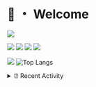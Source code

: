 # 👋 ・ Welcome
![](https://komarev.com/ghpvc/?username=Lorenzo0111)

![](https://img.shields.io/badge/Java-ED8B00?style=for-the-badge&logo=java&logoColor=white)
![](https://img.shields.io/badge/JavaScript-323330?style=for-the-badge&logo=javascript&logoColor=F7DF1E)
![](https://img.shields.io/badge/Node.js-339933?style=for-the-badge&logo=nodedotjs&logoColor=white)
![](https://img.shields.io/badge/React-20232A?style=for-the-badge&logo=react&logoColor=61DAFB)

[![](https://github-readme-stats.vercel.app/api?username=Lorenzo0111&show_icons=true&count_private=true)](https://github.com/Lorenzo0111)
![Top Langs](https://github-readme-stats.vercel.app/api/top-langs/?username=Lorenzo0111&layout=compact)

<details>
<summary>⏰ Recent Activity</summary>

<!--RECENT_ACTIVITY:start-->
1. ![prMerged] **Pull request merged:** [Lorenzo0111/SpigotUpdatesBot#6](https://github.com/Lorenzo0111/SpigotUpdatesBot/pull/6)
2. ![prMerged] **Pull request merged:** [Lorenzo0111/SpigotUpdatesBot#7](https://github.com/Lorenzo0111/SpigotUpdatesBot/pull/7)
3. ![prMerged] **Pull request merged:** [Lorenzo0111/SpigotUpdatesBot#8](https://github.com/Lorenzo0111/SpigotUpdatesBot/pull/8)
4. ![prMerged] **Pull request merged:** [ZombieStriker/QualityArmory#306](https://github.com/ZombieStriker/QualityArmory/pull/306)
5. ![prMerged] **Pull request merged:** [ZombieStriker/QualityArmory#310](https://github.com/ZombieStriker/QualityArmory/pull/310)
6. ![prMerged] **Pull request merged:** [ZombieStriker/QualityArmory#308](https://github.com/ZombieStriker/QualityArmory/pull/308)
7. ![prMerged] **Pull request merged:** [ZombieStriker/QualityArmory#307](https://github.com/ZombieStriker/QualityArmory/pull/307)
8. ![prMerged] **Pull request merged:** [ZombieStriker/QualityArmory#304](https://github.com/ZombieStriker/QualityArmory/pull/304)
9. ![prMerged] **Pull request merged:** [ZombieStriker/QualityArmoryVehicles2#108](https://github.com/ZombieStriker/QualityArmoryVehicles2/pull/108)
10. ![prMerged] **Pull request merged:** [ZombieStriker/QualityArmoryVehicles2#109](https://github.com/ZombieStriker/QualityArmoryVehicles2/pull/109)
<!--RECENT_ACTIVITY:end-->


<!--RECENT_ACTIVITY:last_update-->
Last Updated: Monday, April 4th, 2022, 12:56:46 AM
<!--RECENT_ACTIVITY:last_update_end-->
</details>

[issueOpened]: https://cdn.jsdelivr.net/gh/Readme-Workflows/Readme-Icons@main/icons/octicons/IssueOpenedOld.svg
[issueClosed]: https://cdn.jsdelivr.net/gh/Readme-Workflows/Readme-Icons@main/icons/octicons/IssueClosedOld.svg

[prOpened]: https://cdn.jsdelivr.net/gh/Readme-Workflows/Readme-Icons@main/icons/octicons/PullRequestOpened.svg
[prClosed]: https://cdn.jsdelivr.net/gh/Readme-Workflows/Readme-Icons@main/icons/octicons/PullRequestClosed.svg
[prMerged]: https://cdn.jsdelivr.net/gh/Readme-Workflows/Readme-Icons@main/icons/octicons/PullRequestMerged.svg

[comment]: https://cdn.jsdelivr.net/gh/Readme-Workflows/Readme-Icons@main/icons/octicons/Comment.svg

[changesRequested]: https://cdn.jsdelivr.net/gh/Readme-Workflows/Readme-Icons@main/icons/octicons/RequestedChanges.svg
[approved]: https://cdn.jsdelivr.net/gh/Readme-Workflows/Readme-Icons@main/icons/octicons/ApprovedChanges.svg

[repoCreated]: https://cdn.jsdelivr.net/gh/Readme-Workflows/Readme-Icons@main/icons/octicons/Repository.svg
[release]: https://cdn.jsdelivr.net/gh/Readme-Workflows/Readme-Icons@main/icons/octicons/Release.svg
[star]: https://cdn.jsdelivr.net/gh/Readme-Workflows/Readme-Icons@main/icons/octicons/StarredRepository.svg
[wiki]: https://cdn.jsdelivr.net/gh/Readme-Workflows/Readme-Icons@main/icons/octicons/Wiki.svg
[fork]: https://cdn.jsdelivr.net/gh/Readme-Workflows/Readme-Icons@main/icons/octicons/ForkedRepository.svg
[people]: https://cdn.jsdelivr.net/gh/Readme-Workflows/Readme-Icons@main/icons/octicons/People.svg
